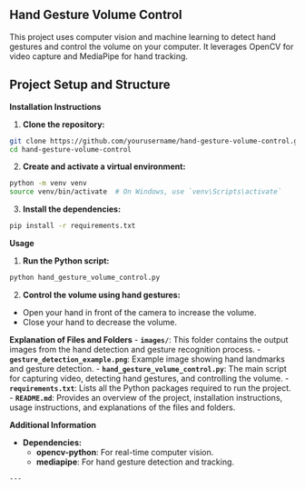 ## Hand Gesture Volume Control

  This project uses computer vision and machine learning to detect hand gestures and control the volume on your computer. It leverages 
  OpenCV for video capture and MediaPipe for hand tracking.

## Project Setup and Structure

   **Installation Instructions**
   1. **Clone the repository:**

   ```sh
   git clone https://github.com/yourusername/hand-gesture-volume-control.git
   cd hand-gesture-volume-control
   ```

   2. **Create and activate a virtual environment:**

   ```sh
   python -m venv venv
   source venv/bin/activate  # On Windows, use `venv\Scripts\activate`
   ```

   3. **Install the dependencies:**

   ```sh
   pip install -r requirements.txt
   ```
   **Usage**
  1. **Run the Python script:**

  ```sh
  python hand_gesture_volume_control.py
  ```

  2. **Control the volume using hand gestures:**

  - Open your hand in front of the camera to increase the volume.
  - Close your hand to decrease the volume.
    
  **Explanation of Files and Folders**
    - **`images/`**: This folder contains the output images from the hand detection and gesture recognition process.
    - **`gesture_detection_example.png`**: Example image showing hand landmarks and gesture detection.
    - **`hand_gesture_volume_control.py`**: The main script for capturing video, detecting hand gestures, and controlling the volume.
    - **`requirements.txt`**: Lists all the Python packages required to run the project.
    - **`README.md`**: Provides an overview of the project, installation instructions, usage instructions, and explanations of the files 
    and folders.

   **Additional Information**
   - **Dependencies:**
     - **opencv-python**: For real-time computer vision.
     - **mediapipe**: For hand gesture detection and tracking.

    ---

